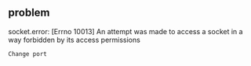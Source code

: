 ## problem 

socket.error: [Errno 10013] An attempt was made to access a socket in a way forbidden by its access permissions

    Change port
